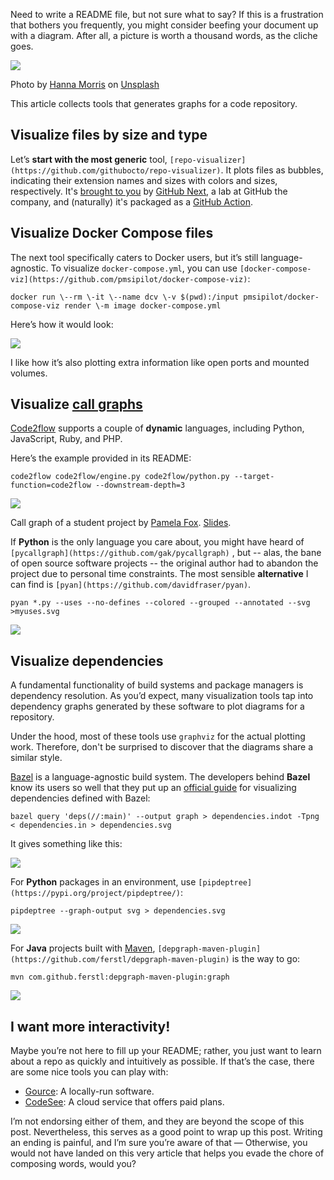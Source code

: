 Need to write a README file, but not sure what to say? If this is a frustration that bothers you frequently, you might consider beefing your document up with a diagram. After all, a picture is worth a thousand words, as the cliche goes.

![](https://miro.medium.com/max/700/0*w952tps00S4Jy1cf)

Photo by [Hanna Morris](https://unsplash.com/@hcmorr?utm_source=unsplash&utm_medium=referral&utm_content=creditCopyText) on [Unsplash](https://unsplash.com/s/photos/diagram?utm_source=unsplash&utm_medium=referral&utm_content=creditCopyText)

This article collects tools that generates graphs for a code repository.

## Visualize files by size and type

Let’s **start with the most generic** tool, `[repo-visualizer](https://github.com/githubocto/repo-visualizer)`. It plots files as bubbles, indicating their extension names and sizes with colors and sizes, respectively. It's [brought to you](https://next.github.com/projects/repo-visualization/) by [GitHub Next](https://next.github.com/), a lab at GitHub the company, and (naturally) it's packaged as a [GitHub Action](https://github.com/features/actions).

## Visualize Docker Compose files

The next tool specifically caters to Docker users, but it’s still language-agnostic. To visualize `docker-compose.yml`, you can use `[docker-compose-viz](https://github.com/pmsipilot/docker-compose-viz)`:

```
docker run \--rm \-it \--name dcv \-v $(pwd):/input pmsipilot/docker-compose-viz render \-m image docker-compose.yml
```

Here’s how it would look:

![](https://miro.medium.com/max/417/0*yxLDD4lCKKvP-_Yt.png)

I like how it’s also plotting extra information like open ports and mounted volumes.

## Visualize [call graphs](https://en.wikipedia.org/wiki/Call_graph)

[Code2flow](https://github.com/scottrogowski/code2flow) supports a couple of **dynamic** languages, including Python, JavaScript, Ruby, and PHP.

Here’s the example provided in its README:

```
code2flow code2flow/engine.py code2flow/python.py --target-function=code2flow --downstream-depth=3
```

![](https://miro.medium.com/max/535/1*ley51O4jvxpkKqu11SHIQg.png)

Call graph of a student project by [Pamela Fox](https://twitter.com/pamelafox). [Slides](https://inst.eecs.berkeley.edu/~cs61a/sp22/assets/slides/30-Modularity.html#/17).

If **Python** is the only language you care about, you might have heard of `[pycallgraph](https://github.com/gak/pycallgraph)` [](https://github.com/gak/pycallgraph), but -- alas, the bane of open source software projects -- the original author had to abandon the project due to personal time constraints. The most sensible **alternative** I can find is `[pyan](https://github.com/davidfraser/pyan)`.

```
pyan *.py --uses --no-defines --colored --grouped --annotated --svg >myuses.svg
```

![](https://miro.medium.com/max/700/0*HLHpLcjzF0n8V9bI.png)

## Visualize dependencies

A fundamental functionality of build systems and package managers is dependency resolution. As you’d expect, many visualization tools tap into dependency graphs generated by these software to plot diagrams for a repository.

Under the hood, most of these tools use `graphviz` for the actual plotting work. Therefore, don't be surprised to discover that the diagrams share a similar style.

[Bazel](https://bazel.build/) is a language-agnostic build system. The developers behind **Bazel** know its users so well that they put up an [official guide](https://blog.bazel.build/2015/06/17/visualize-your-build.html) for visualizing dependencies defined with Bazel:

```
bazel query 'deps(//:main)' --output graph > dependencies.indot -Tpng < dependencies.in > dependencies.svg
```

It gives something like this:

![](https://miro.medium.com/max/201/0*f2OSom4CWV4X5dtD.png)

For **Python** packages in an environment, use `[pipdeptree](https://pypi.org/project/pipdeptree/)`:

```
pipdeptree --graph-output svg > dependencies.svg
```

![](https://miro.medium.com/max/700/0*Xm3JnqySRwwDitAq)

For **Java** projects built with [Maven](https://maven.apache.org/), `[depgraph-maven-plugin](https://github.com/ferstl/depgraph-maven-plugin)` is the way to go:

```
mvn com.github.ferstl:depgraph-maven-plugin:graph
```

![](https://miro.medium.com/max/700/0*JPLMYwrGpH-H0jPh.png)

## I want more interactivity!

Maybe you’re not here to fill up your README; rather, you just want to learn about a repo as quickly and intuitively as possible. If that’s the case, there are some nice tools you can play with:

-   [Gource](https://gource.io/): A locally-run software.
-   [CodeSee](https://www.codesee.io/): A cloud service that offers paid plans.

I’m not endorsing either of them, and they are beyond the scope of this post. Nevertheless, this serves as a good point to wrap up this post. Writing an ending is painful, and I’m sure you’re aware of that — Otherwise, you would not have landed on this very article that helps you evade the chore of composing words, would you?